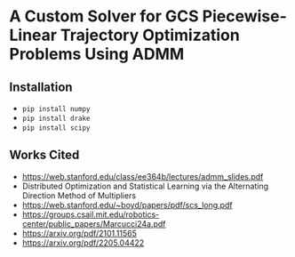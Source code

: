 # A Custom Solver for GCS Piecewise-Linear Trajectory Optimization Problems Using ADMM

## Installation
 - `pip install numpy`
 - `pip install drake`
 - `pip install scipy`

## Works Cited
 - https://web.stanford.edu/class/ee364b/lectures/admm_slides.pdf
 - Distributed Optimization and Statistical Learning via the Alternating Direction Method of Multipliers
 - https://web.stanford.edu/~boyd/papers/pdf/scs_long.pdf
 - https://groups.csail.mit.edu/robotics-center/public_papers/Marcucci24a.pdf
 - https://arxiv.org/pdf/2101.11565
 - https://arxiv.org/pdf/2205.04422